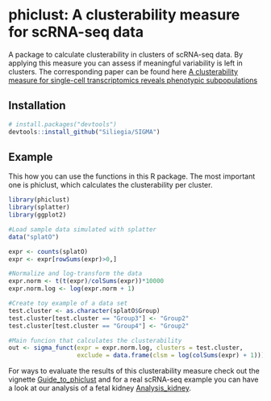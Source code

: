 phiclust: A clusterability measure for scRNA-seq data
==================================================

A package to calculate clusterability in clusters of scRNA-seq data. By
applying this measure you can assess if meaningful variability is left
in clusters. The corresponding paper can be found here [A clusterability measure for single-cell transcriptomics reveals phenotypic subpopulations](https://www.biorxiv.org/content/10.1101/2021.05.11.443685v1)

Installation
------------

``` r
# install.packages("devtools")
devtools::install_github("Siliegia/SIGMA")
```

Example
-------

This how you can use the functions in this R package. The most important
one is phiclust, which calculates the clusterability per cluster.

``` r
library(phiclust)
library(splatter)
library(ggplot2)

#Load sample data simulated with splatter
data("splatO")

expr <- counts(splatO)
expr <- expr[rowSums(expr)>0,]

#Normalize and log-transform the data
expr.norm <- t(t(expr)/colSums(expr))*10000
expr.norm.log <- log(expr.norm + 1)

#Create toy example of a data set
test.cluster <- as.character(splatO$Group)
test.cluster[test.cluster == "Group3"] <- "Group2"
test.cluster[test.cluster == "Group4"] <- "Group2"

#Main funcion that calculates the clusterability
out <- sigma_funct(expr = expr.norm.log, clusters = test.cluster,
                   exclude = data.frame(clsm = log(colSums(expr) + 1)))
```

For ways to evaluate the results of this clusterability measure check
out the vignette [Guide\_to\_phiclust](https://github.com/Siliegia/SIGMA/blob/master/vignettes/Guide_to_sigma.md) and for a real scRNA-seq example you can have a look at our analysis of a fetal kidney [Analysis_kidney](https://github.com/Siliegia/SIGMA/blob/master/vignettes/Analysis_kidney.md).
